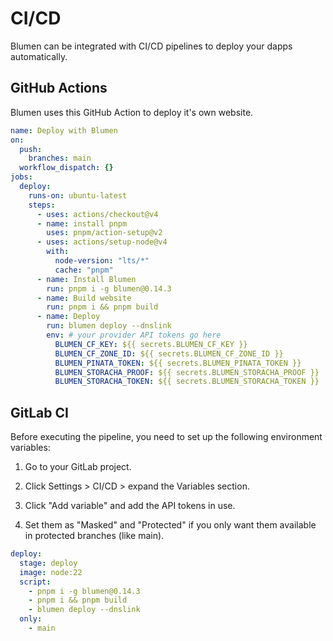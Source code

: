 # CI/CD

Blumen can be integrated with CI/CD pipelines to deploy your dapps automatically.

## GitHub Actions

Blumen uses this GitHub Action to deploy it's own website.

```yaml
name: Deploy with Blumen
on:
  push:
    branches: main
  workflow_dispatch: {}
jobs:
  deploy:
    runs-on: ubuntu-latest
    steps:
      - uses: actions/checkout@v4
      - name: install pnpm
        uses: pnpm/action-setup@v2
      - uses: actions/setup-node@v4
        with:
          node-version: "lts/*"
          cache: "pnpm"
      - name: Install Blumen
        run: pnpm i -g blumen@0.14.3
      - name: Build website
        run: pnpm i && pnpm build
      - name: Deploy
        run: blumen deploy --dnslink
        env: # your provider API tokens go here
          BLUMEN_CF_KEY: ${{ secrets.BLUMEN_CF_KEY }}
          BLUMEN_CF_ZONE_ID: ${{ secrets.BLUMEN_CF_ZONE_ID }}
          BLUMEN_PINATA_TOKEN: ${{ secrets.BLUMEN_PINATA_TOKEN }}
          BLUMEN_STORACHA_PROOF: ${{ secrets.BLUMEN_STORACHA_PROOF }}
          BLUMEN_STORACHA_TOKEN: ${{ secrets.BLUMEN_STORACHA_TOKEN }}
```

## GitLab CI

Before executing the pipeline, you need to set up the following environment variables:

1. Go to your GitLab project.

2. Click Settings > CI/CD > expand the Variables section.

3. Click "Add variable" and add the API tokens in use.

4. Set them as "Masked" and "Protected" if you only want them available in protected branches (like main).

```yaml
deploy:
  stage: deploy
  image: node:22
  script:
    - pnpm i -g blumen@0.14.3
    - pnpm i && pnpm build
    - blumen deploy --dnslink
  only:
    - main
```